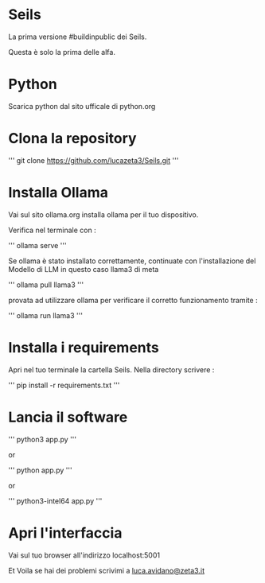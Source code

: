 # Seils

La prima versione #buildinpublic dei Seils. 

Questa è solo la prima delle alfa. 

# Python 

Scarica python dal sito ufficale di python.org 

# Clona la repository

''' git clone https://github.com/lucazeta3/Seils.git '''

# Installa Ollama

Vai sul sito ollama.org installa ollama per il tuo dispositivo. 

Verifica nel terminale con : 

''' ollama serve '''

Se ollama è stato installato correttamente, continuate con l'installazione del Modello di LLM in questo caso llama3 di meta

''' ollama pull llama3 '''

provata ad utilizzare ollama per verificare il corretto funzionamento tramite :

''' ollama run llama3 '''

# Installa i requirements

Apri nel tuo terminale la cartella Seils. Nella directory scrivere : 

''' pip install -r requirements.txt '''

# Lancia il software

''' python3 app.py '''

or

''' python app.py '''

or 

''' python3-intel64 app.py ''' 

# Apri l'interfaccia

Vai sul tuo browser all'indirizzo localhost:5001

Et Voila se hai dei problemi scrivimi a luca.avidano@zeta3.it